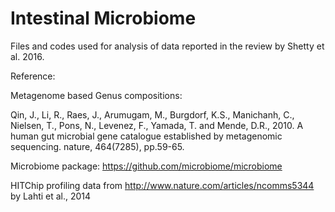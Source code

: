 # Intestinal Microbiome 
Files and codes used for analysis of data reported in the review by Shetty et al. 2016. 



Reference:

Metagenome based Genus compositions:

Qin, J., Li, R., Raes, J., Arumugam, M., Burgdorf, K.S., Manichanh, C., Nielsen, T., Pons, N., Levenez, F., Yamada, T. and Mende, D.R., 2010. A human gut microbial gene catalogue established by metagenomic sequencing. nature, 464(7285), pp.59-65.

Microbiome package: https://github.com/microbiome/microbiome

HITChip profiling data from http://www.nature.com/articles/ncomms5344 by Lahti et al., 2014

